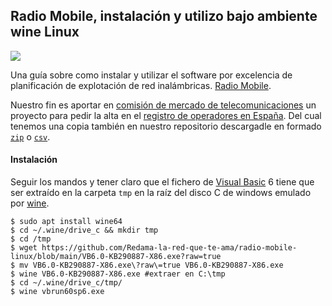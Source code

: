 ## Radio Mobile, instalación y utilizo bajo ambiente wine Linux
![](https://redama.es/Imagenes/radio_mobile.png)

Una guía sobre como instalar y utilizar el software por excelencia de planificación de explotación de red inalámbricas. [Radio Mobile](https://www.ve2dbe.com/english1.html). 

Nuestro fin es aportar en [comisión de mercado de telecomunicaciones](https://www.cnmc.es/) un proyecto para pedir la alta en el [registro de operadores en España](https://numeracionyoperadores.cnmc.es/operadores). Del cual tenemos una copia también en nuestro repositorio descargadle en formado [`zip`](https://github.com/Redama-la-red-que-te-ama/radio-mobile-linux/blob/main/rosce.zip?raw=true) o [`csv`](https://github.com/Redama-la-red-que-te-ama/radio-mobile-linux/blob/main/rosce.csv?raw=true). 

#### Instalación 

Seguir los mandos y tener claro que el fichero de [Visual Basic](https://es.wikipedia.org/wiki/Visual_Basic) 6 tiene que ser extraído en la carpeta `tmp` en la raíz del disco C de windows emulado por [wine](https://www.winehq.org/). 

```shell
$ sudo apt install wine64
$ cd ~/.wine/drive_c && mkdir tmp
$ cd /tmp
$ wget https://github.com/Redama-la-red-que-te-ama/radio-mobile-linux/blob/main/VB6.0-KB290887-X86.exe?raw=true
$ mv VB6.0-KB290887-X86.exe\?raw\=true VB6.0-KB290887-X86.exe
$ wine VB6.0-KB290887-X86.exe #extraer en C:\tmp
$ cd ~/.wine/drive_c/tmp/
$ wine vbrun60sp6.exe
```

